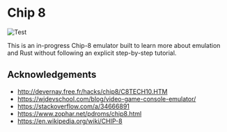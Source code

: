 # Chip 8

![Test](https://github.com/chornsby/chip-8/workflows/Test/badge.svg)

This is an in-progress Chip-8 emulator built to learn more about emulation and
Rust without following an explicit step-by-step tutorial.

## Acknowledgements

- http://devernay.free.fr/hacks/chip8/C8TECH10.HTM
- https://wjdevschool.com/blog/video-game-console-emulator/
- https://stackoverflow.com/a/34666891
- https://www.zophar.net/pdroms/chip8.html
- https://en.wikipedia.org/wiki/CHIP-8
